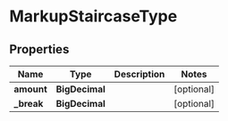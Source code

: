 

# MarkupStaircaseType


## Properties

| Name | Type | Description | Notes |
|------------ | ------------- | ------------- | -------------|
|**amount** | **BigDecimal** |  |  [optional] |
|**_break** | **BigDecimal** |  |  [optional] |




